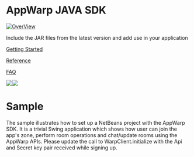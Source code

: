 AppWarp JAVA SDK
====================
[![OverView](http://appwarp.shephertz.com/images/appwarp_logo.png)](http://appwarp.shephertz.com)

Include the JAR files from the latest version and add use in your application

[Getting Started](https://github.com/shephertz/AppWarp_JAVA_SDK_JAR/wiki/Getting-Started)

[Reference](https://github.com/shephertz/AppWarp_JAVA_SDK_JAR/wiki/Reference)

[FAQ](https://github.com/shephertz/AppWarp_JAVA_SDK_JAR/wiki/FAQ)

[![](http://blogs.shephertz.com/wp-content/uploads/2013/05/Signup.jpg)](https://apphq.shephertz.com/register?appwarp=true)[![](http://blogs.shephertz.com/wp-content/uploads/2013/05/AlreadyRegistered.jpg)](https://apphq.shephertz.com/)

Sample
========
The sample illustrates how to set up a NetBeans project with the AppWarp SDK. It is a trivial Swing application which shows how user can join the app's zone, perform room operations
and chat/update rooms using the AppWarp APIs.
Please update the call to WarpClient.initialize with the Api and Secret key pair received while signing up.
